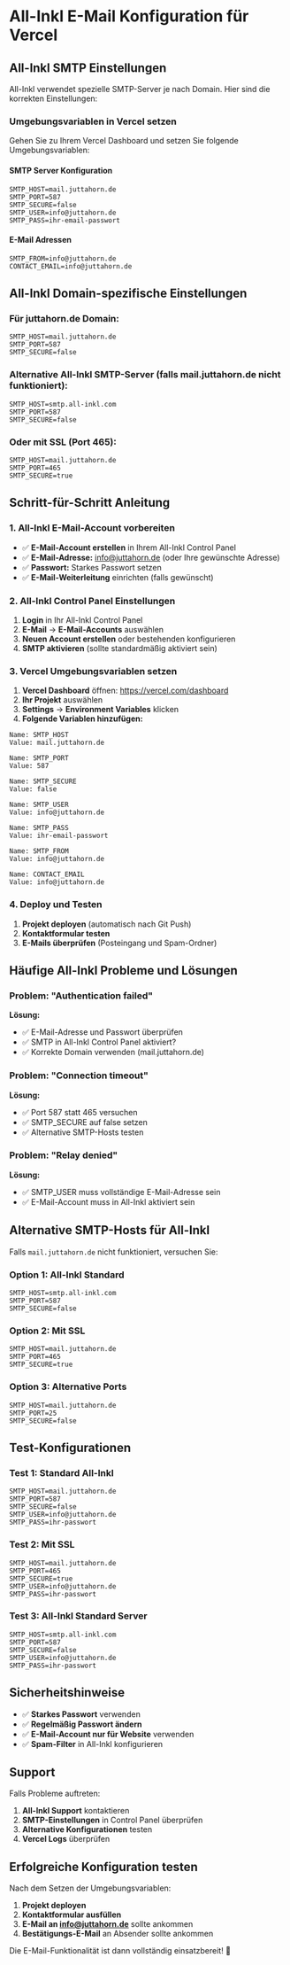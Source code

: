 # All-Inkl E-Mail Konfiguration für Vercel

## All-Inkl SMTP Einstellungen

All-Inkl verwendet spezielle SMTP-Server je nach Domain. Hier sind die korrekten Einstellungen:

### Umgebungsvariablen in Vercel setzen

Gehen Sie zu Ihrem Vercel Dashboard und setzen Sie folgende Umgebungsvariablen:

#### SMTP Server Konfiguration
```
SMTP_HOST=mail.juttahorn.de
SMTP_PORT=587
SMTP_SECURE=false
SMTP_USER=info@juttahorn.de
SMTP_PASS=ihr-email-passwort
```

#### E-Mail Adressen
```
SMTP_FROM=info@juttahorn.de
CONTACT_EMAIL=info@juttahorn.de
```

## All-Inkl Domain-spezifische Einstellungen

### Für juttahorn.de Domain:
```
SMTP_HOST=mail.juttahorn.de
SMTP_PORT=587
SMTP_SECURE=false
```

### Alternative All-Inkl SMTP-Server (falls mail.juttahorn.de nicht funktioniert):
```
SMTP_HOST=smtp.all-inkl.com
SMTP_PORT=587
SMTP_SECURE=false
```

### Oder mit SSL (Port 465):
```
SMTP_HOST=mail.juttahorn.de
SMTP_PORT=465
SMTP_SECURE=true
```

## Schritt-für-Schritt Anleitung

### 1. All-Inkl E-Mail-Account vorbereiten
- ✅ **E-Mail-Account erstellen** in Ihrem All-Inkl Control Panel
- ✅ **E-Mail-Adresse:** info@juttahorn.de (oder Ihre gewünschte Adresse)
- ✅ **Passwort:** Starkes Passwort setzen
- ✅ **E-Mail-Weiterleitung** einrichten (falls gewünscht)

### 2. All-Inkl Control Panel Einstellungen
1. **Login** in Ihr All-Inkl Control Panel
2. **E-Mail** → **E-Mail-Accounts** auswählen
3. **Neuen Account erstellen** oder bestehenden konfigurieren
4. **SMTP aktivieren** (sollte standardmäßig aktiviert sein)

### 3. Vercel Umgebungsvariablen setzen
1. **Vercel Dashboard** öffnen: https://vercel.com/dashboard
2. **Ihr Projekt** auswählen
3. **Settings** → **Environment Variables** klicken
4. **Folgende Variablen hinzufügen:**

```
Name: SMTP_HOST
Value: mail.juttahorn.de

Name: SMTP_PORT
Value: 587

Name: SMTP_SECURE
Value: false

Name: SMTP_USER
Value: info@juttahorn.de

Name: SMTP_PASS
Value: ihr-email-passwort

Name: SMTP_FROM
Value: info@juttahorn.de

Name: CONTACT_EMAIL
Value: info@juttahorn.de
```

### 4. Deploy und Testen
1. **Projekt deployen** (automatisch nach Git Push)
2. **Kontaktformular testen**
3. **E-Mails überprüfen** (Posteingang und Spam-Ordner)

## Häufige All-Inkl Probleme und Lösungen

### Problem: "Authentication failed"
**Lösung:**
- ✅ E-Mail-Adresse und Passwort überprüfen
- ✅ SMTP in All-Inkl Control Panel aktiviert?
- ✅ Korrekte Domain verwenden (mail.juttahorn.de)

### Problem: "Connection timeout"
**Lösung:**
- ✅ Port 587 statt 465 versuchen
- ✅ SMTP_SECURE auf false setzen
- ✅ Alternative SMTP-Hosts testen

### Problem: "Relay denied"
**Lösung:**
- ✅ SMTP_USER muss vollständige E-Mail-Adresse sein
- ✅ E-Mail-Account muss in All-Inkl aktiviert sein

## Alternative SMTP-Hosts für All-Inkl

Falls `mail.juttahorn.de` nicht funktioniert, versuchen Sie:

### Option 1: All-Inkl Standard
```
SMTP_HOST=smtp.all-inkl.com
SMTP_PORT=587
SMTP_SECURE=false
```

### Option 2: Mit SSL
```
SMTP_HOST=mail.juttahorn.de
SMTP_PORT=465
SMTP_SECURE=true
```

### Option 3: Alternative Ports
```
SMTP_HOST=mail.juttahorn.de
SMTP_PORT=25
SMTP_SECURE=false
```

## Test-Konfigurationen

### Test 1: Standard All-Inkl
```
SMTP_HOST=mail.juttahorn.de
SMTP_PORT=587
SMTP_SECURE=false
SMTP_USER=info@juttahorn.de
SMTP_PASS=ihr-passwort
```

### Test 2: Mit SSL
```
SMTP_HOST=mail.juttahorn.de
SMTP_PORT=465
SMTP_SECURE=true
SMTP_USER=info@juttahorn.de
SMTP_PASS=ihr-passwort
```

### Test 3: All-Inkl Standard Server
```
SMTP_HOST=smtp.all-inkl.com
SMTP_PORT=587
SMTP_SECURE=false
SMTP_USER=info@juttahorn.de
SMTP_PASS=ihr-passwort
```

## Sicherheitshinweise

- ✅ **Starkes Passwort** verwenden
- ✅ **Regelmäßig Passwort ändern**
- ✅ **E-Mail-Account nur für Website** verwenden
- ✅ **Spam-Filter** in All-Inkl konfigurieren

## Support

Falls Probleme auftreten:
1. **All-Inkl Support** kontaktieren
2. **SMTP-Einstellungen** in Control Panel überprüfen
3. **Alternative Konfigurationen** testen
4. **Vercel Logs** überprüfen

## Erfolgreiche Konfiguration testen

Nach dem Setzen der Umgebungsvariablen:
1. **Projekt deployen**
2. **Kontaktformular ausfüllen**
3. **E-Mail an info@juttahorn.de** sollte ankommen
4. **Bestätigungs-E-Mail** an Absender sollte ankommen

Die E-Mail-Funktionalität ist dann vollständig einsatzbereit! 🎉
